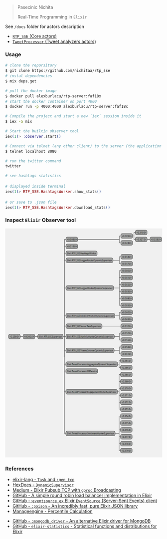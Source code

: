

> Pasecinic Nichita
>
> Real-Time Programming in `Elixir`



See `/docs` folder for actors description

-  [`RTP_SSE` (Core actors)](./docs/checkpoint_1.md)
- [`TweetProcessor` (Tweet analyzers actors)](./docs/checkpoint_1_lab2.md)

### **Usage**

```bash
# clone the reporsitory 
$ git clone https://github.com/nichitaa/rtp_sse
# instal dependencies
$ mix deps.get
```

```bash
# pull the docker image
$ docker pull alexburlacu/rtp-server:faf18x
# start the docker container on port 4000
$ docker run -p 4000:4000 alexburlacu/rtp-server:faf18x
```

```bash
# Compile the project and start a new `iex` session inside it
$ iex -S mix
```

```elixir
# Start the builtin observer tool
iex(1)> :observer.start()
```

```bash
# Connect via telnet (any other client) to the server (the application accepts simultaneous connections from multiple terminal - clients)
$ telnet localhost 8080
```

```bash
# run the twitter command
twitter
```

```elixir
# see hashtags statistics

# displayed inside terminal
iex(1)> RTP_SSE.HashtagsWorker.show_stats() 

# or save to .json file
iex(1)> RTP_SSE.HashtagsWorker.download_stats() 
```



### **Inspect `Elixir` Observer tool**

![observer_v2](./assets/observer_v2.png)

### **References**

*  [elixir-lang - `Task` and `:gen_tcp`](https://elixir-lang.org/getting-started/mix-otp/task-and-gen-tcp.html) 
*  [HexDocs - `DynamicSupervisor`](https://hexdocs.pm/elixir/1.13.2/DynamicSupervisor.html)
*  [Medium - Elixir Pubsub TCP with `gproc` Broadcasting](https://medium.com/finally-functional/elixir-pubsub-tcp-with-gproc-broadcasting-ca20b59f12d6)
*  [GitHub - A simple round robin load balancer implementation in Elixir](https://github.com/Xetera/load-balancer)
*  [GitHub -`:eventsource_ex` Elixir `EventSource` (Server-Sent Events) client](https://github.com/cwc/eventsource_ex)
*  [GitHub - `:poison` - An incredibly fast, pure Elixir JSON library](https://github.com/devinus/poison)
*  [Manageengine - Percentile Calculation](https://www.manageengine.com/network-monitoring/faq/95th-percentile-calculation.html)

- [GitHub - `:mongodb_driver` - An alternative Elixir driver for MongoDB](https://github.com/zookzook/elixir-mongodb-driver)
- [GitHub - `elixir-statistics` - Statistical functions and distributions for Elixir](https://github.com/msharp/elixir-statistics)